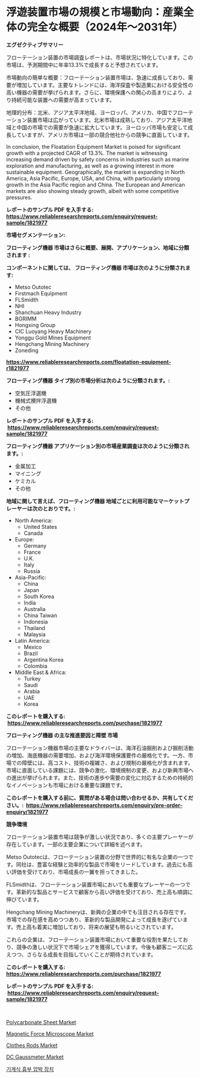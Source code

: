 <p><h1>浮遊装置市場の規模と市場動向：産業全体の完全な概要（2024年〜2031年）</h1></p><p><strong>エグゼクティブサマリー</strong></p>
<p><p>フローテーション装置の市場調査レポートは、市場状況に特化しています。この市場は、予測期間中に年率13.3%で成長すると予想されています。 </p><p>市場動向の簡単な概要：フローテーション装置市場は、急速に成長しており、需要が増加しています。主要なトレンドには、海洋探査や製造業における安全性の高い機器の需要が挙げられます。さらに、環境保護への関心の高まりにより、より持続可能な装置への需要が高まっています。</p><p>地理的分布：北米、アジア太平洋地域、ヨーロッパ、アメリカ、中国でフローテーション装置市場は広がっています。北米市場は成熟しており、アジア太平洋地域と中国の市場での需要が急速に拡大しています。ヨーロッパ市場も安定して成長していますが、アメリカ市場は一部の競合他社からの競争に直面しています。</p><p>In conclusion, the Floatation Equipment Market is poised for significant growth with a projected CAGR of 13.3%. The market is witnessing increasing demand driven by safety concerns in industries such as marine exploration and manufacturing, as well as a growing interest in more sustainable equipment. Geographically, the market is expanding in North America, Asia Pacific, Europe, USA, and China, with particularly strong growth in the Asia Pacific region and China. The European and American markets are also showing steady growth, albeit with some competitive pressures.</p></p>
<p><strong>レポートのサンプル PDF を入手する: <a href="https://www.reliableresearchreports.com/enquiry/request-sample/1821977">https://www.reliableresearchreports.com/enquiry/request-sample/1821977</a></strong></p>
<p><strong>市場セグメンテーション:</strong></p>
<p><strong> フローティング機器 市場はさらに概要、展開、アプリケーション、地域に分類されます :</strong></p>
<p><strong>コンポーネントに関しては、 フローティング機器 市場は次のように分類されます: &nbsp;</strong></p>
<p><ul><li>Metso Outotec</li><li>Firstmach Equipment</li><li>FLSmidth</li><li>NHI</li><li>Shanchuan Heavy Industry</li><li>BGRIMM</li><li>Hongxing Group</li><li>CIC Luoyang Heavy Machinery</li><li>Yonggu Gold Mines Equipment</li><li>Hengchang Mining Machinery</li><li>Zoneding</li></ul></p>
<p><strong><a href="https://www.reliableresearchreports.com/floatation-equipment-r1821977">https://www.reliableresearchreports.com/floatation-equipment-r1821977</a></strong></p>
<p><strong> フローティング機器 タイプ別の市場分析は次のように分類されます。:</strong></p>
<p><ul><li>空気圧浮選機</li><li>機械式攪拌浮選機</li><li>その他</li></ul></p>
<p><strong>レポートのサンプル PDF を入手する: &nbsp;<a href="https://www.reliableresearchreports.com/enquiry/request-sample/1821977">https://www.reliableresearchreports.com/enquiry/request-sample/1821977</a></strong></p>
<p><strong> フローティング機器 アプリケーション別の市場産業調査は次のように分類されます。:</strong></p>
<p><ul><li>金属加工</li><li>マイニング</li><li>ケミカル</li><li>その他</li></ul></p>
<p><strong>地域に関して言えば、フローティング機器 地域ごとに利用可能なマーケットプレーヤーは次のとおりです。:</strong></p>
<p><ul>
    <li>
        North America:
        <ul>
            <li>United States</li>
            <li>Canada</li>
        </ul>
    </li>
    <li>
        Europe:
        <ul>
            <li>Germany</li>
            <li>France</li>
            <li>U.K.</li>
            <li>Italy</li>
            <li>Russia</li>
        </ul>
    </li>
    <li>
        Asia-Pacific:
        <ul>
            <li>China</li>
            <li>Japan</li>
            <li>South Korea</li>
            <li>India</li>
            <li>Australia</li>
            <li>China Taiwan</li>
            <li>Indonesia</li>
            <li>Thailand</li>
            <li>Malaysia</li>
        </ul>
    </li>
    <li>
        Latin America:
        <ul>
            <li>Mexico</li>
            <li>Brazil</li>
            <li>Argentina Korea</li>
            <li>Colombia</li>
        </ul>
    </li>
    <li>
        Middle East & Africa:
        <ul>
            <li>Turkey</li>
            <li>Saudi</li>
            <li>Arabia</li>
            <li>UAE</li>
            <li>Korea</li>
        </ul>
    </li>
    </ul></p>
<p><strong>このレポートを購入する: &nbsp;<a href="https://www.reliableresearchreports.com/purchase/1821977">https://www.reliableresearchreports.com/purchase/1821977</a></strong></p>
<p><strong>フローティング機器 の主な推進要因と障壁 市場</strong></p>
<p><p>フローテーション機器市場の主要なドライバーは、海洋石油掘削および掘削活動の増加、海底機器の需要増加、および海洋環境保護要件の厳格化です。一方、市場での障壁には、高コスト、技術の複雑さ、および規制の厳格化が含まれます。市場に直面している課題には、競争の激化、環境規制の変更、および新興市場への進出が挙げられます。また、技術の進歩や需要の変化に対応するための持続的なイノベーションも市場における重要な課題です。</p></p>
<p><strong>このレポートを購入する前に、質問がある場合は問い合わせるか、共有してください。:&nbsp; <a href="https://www.reliableresearchreports.com/enquiry/pre-order-enquiry/1821977">https://www.reliableresearchreports.com/enquiry/pre-order-enquiry/1821977</a></strong></p>
<p><strong>競争環境</strong></p>
<p><p>フローテーション装置市場は競争が激しい状況であり、多くの主要プレーヤーが存在しています。一部の主要企業について詳細を述べます。</p><p>Metso Outotecは、フローテーション装置の分野で世界的に有名な企業の一つです。同社は、豊富な経験と効率的な製品で市場をリードしています。過去にも高い評価を受けており、市場成長の一翼を担ってきました。</p><p>FLSmidthは、フローテーション装置市場においても重要なプレーヤーの一つです。革新的な製品とサービスで顧客から高い評価を受けており、売上高も順調に伸びています。</p><p>Hengchang Mining Machineryは、新興の企業の中でも注目される存在です。市場での存在感を高めつつあり、革新的な製品開発によって成長を遂げています。売上高も着実に増加しており、将来の展望も明るいとされています。</p><p>これらの企業は、フローテーション装置市場において重要な役割を果たしており、競争の激しい状況下で市場シェアを獲得しています。今後も顧客ニーズに応えつつ、さらなる成長を目指していくことが期待されています。</p></p>
<p><strong>このレポートを購入する: &nbsp; <a href="https://www.reliableresearchreports.com/purchase/1821977">https://www.reliableresearchreports.com/purchase/1821977</a></strong></p>
<p><strong>レポートのサンプル PDF を入手する: &nbsp;<a href="https://www.reliableresearchreports.com/enquiry/request-sample/1821977">https://www.reliableresearchreports.com/enquiry/request-sample/1821977</a></strong><strong></strong></p>
<p>&nbsp;</p>
<p><p><a href="https://issuu.com/reportprime-2/docs/polycarbonate-sheet-market-size-2030.pptx">Polycarbonate Sheet Market</a></p><p><a href="https://github.com/lbird53714/Market-Research-Report-List-4/blob/main/magnetic-force-microscope-market.md">Magnetic Force Microscope Market</a></p><p><a href="https://www.linkedin.com/pulse/clothes-rods-market-key-successful-business-strategy-w86pe?trackingId=hh6B1NF7SfyczYtrWAxcVA%3D%3D">Clothes Rods Market</a></p><p><a href="https://github.com/dringals/Market-Research-Report-List-3/blob/main/dc-gaussmeter-market.md">DC Gaussmeter Market</a></p><p><a href="https://github.com/OwenHamiytll568745/Market-Research-Report-List-1/blob/main/900977427458.md">기계식 흉부 압박 장치</a></p></p>